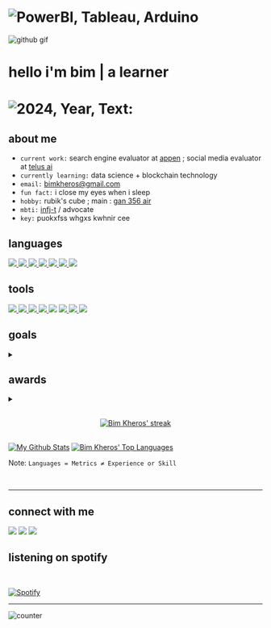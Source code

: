 <h1 align=left><img src="https://readme-typing-svg.herokuapp.com?font=jetbrains+mono&color=%5b1dff&size=22&left=true&vleft=true&lines=Power+BI%2C+Tableau%2C+Arduino;Linux%2C+Python%2C+SQL+and+blockchain" alt="PowerBI, Tableau, Arduino"></h1>

![github gif](https://user-images.githubusercontent.com/69740889/152499334-f5d036e9-e0be-46c1-83ee-fe3f1cc8ad70.gif)

<h1 align="left">hello i'm bim | a learner</h1>
<h1 align=left><img src="https://readme-typing-svg.herokuapp.com?font=jetbrains+mono&color=%F4D03F&size=22&left=true&vCenter=true&lines=2024+Year+Text:;Psalm+56:3,+NWT" alt="2024, Year, Text:"></h1>

## about me

+ `current work:` search engine evaluator at [appen](https://appen.com/) ; social media evaluator at [telus ai](https://www.telusinternational.com/)
+ `currently learning:` data science + blockchain technology
+ `email:` bimkheros@gmail.com
+ `fun fact:` i close my eyes when i sleep
+ `hobby:` rubik's cube ; main : [gan 356 air](https://www.gancube.com/gan356air)
+ `mbti:` [infj-t](https://www.16personalities.com/profiles/8cf160c466c15) / advocate
+ `key:` puokxfss whgxs kwhnir cee

## languages

<a href="https://visualstudio.microsoft.com/vs/features/cplusplus/" target="_blank"> <img src="https://img.icons8.com/color/34/000000/c-plus-plus-logo.png"/> </a>
<a href="https://www.python.org" target="_blank"> <img src="https://img.icons8.com/color/34/000000/python--v1.png"/> </a>
<a href="https://developer.mozilla.org/en-US/docs/Web/JavaScript" target="_blank"> <img src="https://img.icons8.com/color/34/000000/javascript--v1.png"/> </a> 
<a href="https://www.w3.org/html/" target="_blank"> <img src="https://img.icons8.com/color/34/000000/html-5--v1.png"/> </a> 
<a href="https://www.w3schools.com/css/" target="_blank"> <img src="https://img.icons8.com/color/34/000000/css3.png"/> </a>
<a href="https://dart.dev/" target="_blank"> <img src="https://img.icons8.com/color/34/000000/dart.png"/> </a>
<a href="https://kotlinlang.org/" target="_blank"> <img src="https://img.icons8.com/color/34/000000/kotlin.png"/> </a>
 </a>

## tools

<a href="https://www.arduino.cc/" target="_blank"> <img src="https://img.icons8.com/color/34/000000/arduino.png"/> </a>
<a href="https://visualstudio.microsoft.com/downloads/" target="_blank"> <img src="https://img.icons8.com/color/34/000000/visual-studio-code-2019.png"/> </a>
<a href="https://flutter.dev/docs/get-started/install" target="_blank"> <img src="https://img.icons8.com/fluency/34/000000/flutter.png"/> </a>
<a href="https://www.jetbrains.com/pycharm/download/#section=windows" target="_blank"> <img src="https://img.icons8.com/color/34/000000/pycharm.png"/> </a>
<a href="https://developer.android.com/studio" target="_blank"> <img src="https://img.icons8.com/color/34/000000/android-studio--v2.png"/></a>
<a href="https://git-scm.com/" target="_blank"> <img src="https://img.icons8.com/color/34/000000/git.png"/> </a>
<a href="https://firebase.google.com/" target="_blank"> <img src="https://img.icons8.com/color/34/000000/firebase.png"/> </a>
<a href="https://powerbi.microsoft.com/en-us/" target="_blank"> <img src="https://img.icons8.com/color/34/000000/power-bi.png"/> </a>

## goals

<details>
<summary></summary>
<br>

+   *`finish the:`*
     - [ ] google IT automation python specialization
     - [ ] decentralized finance
     - [ ] smart contract fundamentals
     - [ ] refocus data analytics course

+   *`build a data science portfolio:`*
     - [ ] python based projects
     - [ ] machine learning and artificial intelligence
     - [ ] SQL project
     - [ ] power BI project
+   *`invest in crypto:`*
     - [ ] start to buy <a href="https://www.binance.com/en/trade/BTC_USDT">BTC </a>
     - [x] ~~start to buy~~ <a href="https://www.binance.com/en/price/ethereum">ETH </a>
     - [x] ~~start to buy~~ <a href="https://www.binance.com/en-GB/price/avalanche">AVAX </a>
     - [x] ~~start to buy~~ <a href="https://www.binance.com/en/price/solana">SOL </a>
     - [ ] start to buy <a href="https://www.binance.com/en/price/bnb">BNB </a>
     - [x] ~~start to buy~~ <a href="https://www.binance.com/en-GB/price/Near-protocol">NEAR </a>
     - [ ] hodl + *yield* for 8+ years
</details>

## awards

<details>
<summary></summary>
<br>
<div align="center">

[![trophy](https://github-profile-trophy.vercel.app/?username=bimkheros&theme=onedark)](https://github.com/ryo-ma/github-profile-trophy)

</details>

<!-- [![React Badge](https://img.shields.io/badge/-React-61DBFB?style=for-the-badge&labelColor=black&logo=react&logoColor=61DBFB)](#)  [![Javascript Badge](https://img.shields.io/badge/-Javascript-F0DB4F?style=for-the-badge&labelColor=black&logo=javascript&logoColor=F0DB4F)](#) [![Typescript Badge](https://img.shields.io/badge/-Typescript-007acc?style=for-the-badge&labelColor=black&logo=typescript&logoColor=007acc)](#) [![Nodejs Badge](https://img.shields.io/badge/-Nodejs-3C873A?style=for-the-badge&labelColor=black&logo=node.js&logoColor=3C873A)](#) [![GraphQL Badge](https://img.shields.io/badge/-GraphQl-e535ab?style=for-the-badge&labelColor=black&logo=node.js&logoColor=e535ab)](#) -->
<br/>

<p align="center">
    <a href="https://github.com/bimkheros/github-readme-streak-stats">
        <img title="my zone: 🔥" alt="Bim Kheros' streak" src="https://github-readme-streak-stats.herokuapp.com/?user=bimkheros&theme=black-ice&hide_border=true&stroke=0000&background=060A0CD0"/> </a>
</p>

<br/>
    <a href="https://github.com/bimkheros/github-readme-stats"><img alt="My Github Stats" src="https://github-readme-stats.vercel.app/api?username=bimkheros&show_icons=true&count_private=true&theme=react&hide_border=true&bg_color=0D1117" /></a>
    <a href="https://github.com/bimkheros/github-readme-stats"><img alt="Bim Kheros' Top Languages" src="https://github-readme-stats.vercel.app/api/top-langs/?username=bimkheros&langs_count=8&count_private=true&layout=compact&theme=react&hide_border=true&bg_color=0D1117" /></a>

<br/>

Note: `Languages = Metrics ≠ Experience or Skill`

<br/>



- - - 

## connect with me
<p align="left">

<a href = "https://www.linkedin.com/in/bimkherosbandilla/"> <img src="https://img.icons8.com/fluency/34/000000/linkedin.png"/></a>
<a href = "https://www.twitch.tv/adapt_or"> <img src="https://img.icons8.com/color/34/000000/twitch--v1.png"/></a>
<a href = "https://open.spotify.com/user/y782ckd6xm97f96vmu6lkkhcr?si=de02eb000bf64913"> <img src="https://img.icons8.com/fluency/34/000000/spotify.png"/></a>   
    
## listening on spotify

<br>
<div align="left">

[![Spotify](https://spotify-github-integration.vercel.app/api/spotify)](https://open.spotify.com/user/y782ckd6xm97f96vmu6lkkhcr)

</details>     
     
- - - 

![counter](https://en5svq67j69pakl.m.pipedream.net) 
